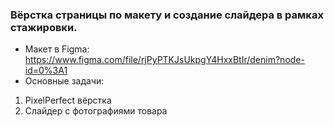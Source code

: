 ### Вёрстка страницы по макету и создание слайдера в рамках стажировки.
* Макет в Figma:
https://www.figma.com/file/rjPyPTKJsUkpgY4HxxBtIr/denim?node-id=0%3A1
* Основные задачи:
1. PixelPerfect вёрстка
2. Слайдер с фотографиями товара

